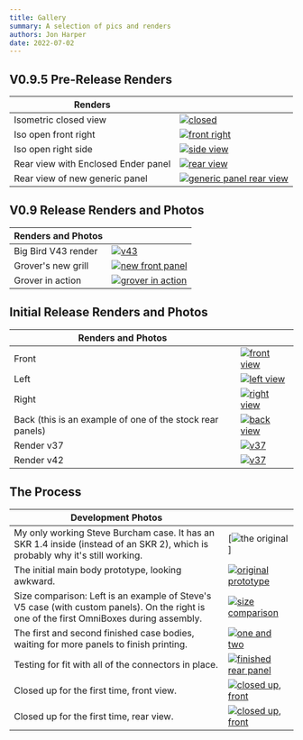 ```yaml
---
title: Gallery
summary: A selection of pics and renders
authors: Jon Harper
date: 2022-07-02
---
```


## V0.9.5 Pre-Release Renders
| Renders               |   |
|-----------------------|---|
| Isometric closed view | [![closed](img/gallery_0.9.5/iso_closed.png)](img/gallery_0.9.5/iso_closed.png) |
| Iso open front right  | [![front right](img/gallery_0.9.5/iso_front_right.png)](img/gallery_0.9.5/iso_front_right.png) |
| Iso open right side   | [![side view](img/gallery_0.9.5/iso_right.png)](img/gallery_0.9.5/iso_right.png) |
| Rear view with Enclosed Ender panel | [![rear view](img/gallery_0.9.5/angled_rear.png)](img/gallery_0.9.5/angled_rear.png) |
| Rear view of new generic panel | [![generic panel rear view](img/gallery_0.9.5/rear_panel.png)](img/gallery_0.9.5/rear_panel.png)

## V0.9 Release Renders and Photos

| Renders and Photos  |   |
|---------------------|---|
| Big Bird V43 render | [![v43](img/gallery_0.9/big_bird_render.png)](img/gallery_0.9/big_bird_render.png) |
| Grover's new grill  | [![new front panel](img/gallery_0.9/grover_up_close.jpg)](img/gallery_0.9/grover_up_close.jpg) |
| Grover in action    | [![grover in action](img/gallery_0.9/grover_at_work.jpg)](img/gallery_0.9/grover_at_work.jpg) |

## Initial Release Renders and Photos

| Renders and Photos |   |
|--------------------|---|
| Front      | [![front view](img/gallery/view_front.jpg)](img/gallery/view_front.jpg) |
| Left       | [![left view](img/gallery/view_left.jpg)](img/gallery/view_left.jpg) |
| Right      | [![right view](img/gallery/view_right.jpg)](img/gallery/view_right.jpg) |
| Back (this is an example of one of the stock rear panels) | [![back view](img/gallery/view_back.jpg)](img/gallery/view_back.jpg) |
| Render v37 | [![v37](img/gallery/v37.png)](img/gallery/v37.png) |
| Render v42 | [![v37](img/gallery/v42.png)](img/gallery/v42.png) |

## The Process

| Development Photos |   |
|--------------------|---|
| My only working Steve Burcham case. It has an SKR 1.4 inside (instead of an SKR 2), which is probably why it's still working. | [![the original](img/gallery_0.9/the_original_v5.jpg)] |
| The initial main body prototype, looking awkward. | [![original prototype](img/gallery/prototype.jpg)](img/gallery/prototype.jpg) |
| Size comparison: Left is an example of Steve's V5 case (with custom panels). On the right is one of the first OmniBoxes during assembly. | [![size comparison](img/gallery/size_comparison.jpg)](img/gallery/size_comparison.jpg) |
| The first and second finished case bodies, waiting for more panels to finish printing. | [![one and two](img/gallery/one_and_two.jpg)](img/gallery/one_and_two.jpg) |
| Testing for fit with all of the connectors in place. | [![finished rear panel](img/gallery/finished_rear.jpg)](img/gallery/finished_rear.jpg) |
| Closed up for the first time, front view. | [![closed up, front](img/gallery/front_view.jpg)](img/gallery/front_view.jpg)
| Closed up for the first time, rear view. | [![closed up, front](img/gallery/closed_up.jpg)](img/gallery/closed_up.jpg)